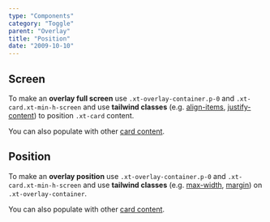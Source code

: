 ```yaml
---
type: "Components"
category: "Toggle"
parent: "Overlay"
title: "Position"
date: "2009-10-10"
---
```


## Screen

To make an **overlay full screen** use `.xt-overlay-container.p-0` and `.xt-card.xt-min-h-screen` and use **tailwind classes** (e.g. [align-items](https://tailwindcss.com/docs/align-items), [justify-content](https://tailwindcss.com/docs/justify-content)) to position `.xt-card` content.

You can also populate with other [card content](/components/card/content).

<demo>
  <demoinline src="demos/components/overlay/screen">
  </demoinline>
</demo>

## Position

To make an **overlay position** use `.xt-overlay-container.p-0` and `.xt-card.xt-min-h-screen` and use **tailwind classes** (e.g. [max-width](https://tailwindcss.com/docs/max-width), [margin](https://tailwindcss.com/docs/margin)) on `.xt-overlay-container`.

You can also populate with other [card content](/components/card/content).

<demo>
  <demoinline src="demos/components/overlay/position">
  </demoinline>
</demo>
